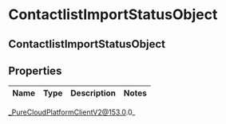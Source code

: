 # ContactlistImportStatusObject

## ContactlistImportStatusObject

## Properties

|Name | Type | Description | Notes|
|------------ | ------------- | ------------- | -------------|



_PureCloudPlatformClientV2@153.0.0_
